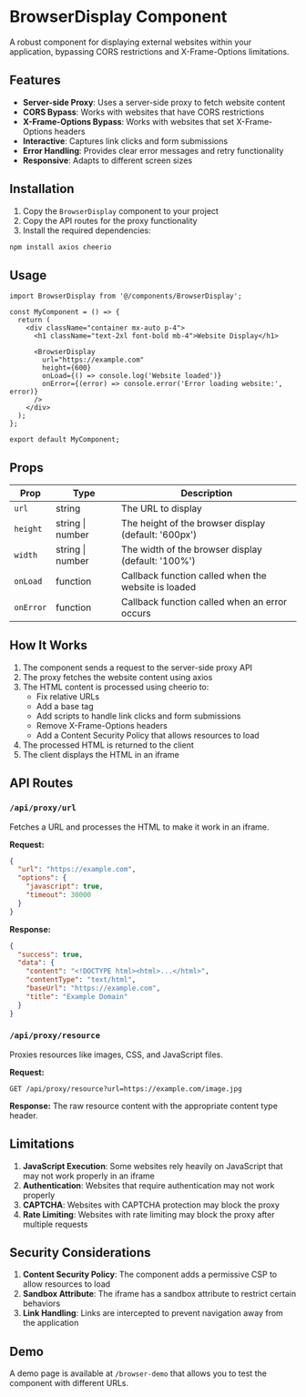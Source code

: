 # BrowserDisplay Component

A robust component for displaying external websites within your application, bypassing CORS restrictions and X-Frame-Options limitations.

## Features

- **Server-side Proxy**: Uses a server-side proxy to fetch website content
- **CORS Bypass**: Works with websites that have CORS restrictions
- **X-Frame-Options Bypass**: Works with websites that set X-Frame-Options headers
- **Interactive**: Captures link clicks and form submissions
- **Error Handling**: Provides clear error messages and retry functionality
- **Responsive**: Adapts to different screen sizes

## Installation

1. Copy the `BrowserDisplay` component to your project
2. Copy the API routes for the proxy functionality
3. Install the required dependencies:

```bash
npm install axios cheerio
```

## Usage

```tsx
import BrowserDisplay from '@/components/BrowserDisplay';

const MyComponent = () => {
  return (
    <div className="container mx-auto p-4">
      <h1 className="text-2xl font-bold mb-4">Website Display</h1>
      
      <BrowserDisplay
        url="https://example.com"
        height={600}
        onLoad={() => console.log('Website loaded')}
        onError={(error) => console.error('Error loading website:', error)}
      />
    </div>
  );
};

export default MyComponent;
```

## Props

| Prop | Type | Description |
|------|------|-------------|
| `url` | string | The URL to display |
| `height` | string \| number | The height of the browser display (default: '600px') |
| `width` | string \| number | The width of the browser display (default: '100%') |
| `onLoad` | function | Callback function called when the website is loaded |
| `onError` | function | Callback function called when an error occurs |

## How It Works

1. The component sends a request to the server-side proxy API
2. The proxy fetches the website content using axios
3. The HTML content is processed using cheerio to:
   - Fix relative URLs
   - Add a base tag
   - Add scripts to handle link clicks and form submissions
   - Remove X-Frame-Options headers
   - Add a Content Security Policy that allows resources to load
4. The processed HTML is returned to the client
5. The client displays the HTML in an iframe

## API Routes

### `/api/proxy/url`

Fetches a URL and processes the HTML to make it work in an iframe.

**Request:**
```json
{
  "url": "https://example.com",
  "options": {
    "javascript": true,
    "timeout": 30000
  }
}
```

**Response:**
```json
{
  "success": true,
  "data": {
    "content": "<!DOCTYPE html><html>...</html>",
    "contentType": "text/html",
    "baseUrl": "https://example.com",
    "title": "Example Domain"
  }
}
```

### `/api/proxy/resource`

Proxies resources like images, CSS, and JavaScript files.

**Request:**
```
GET /api/proxy/resource?url=https://example.com/image.jpg
```

**Response:**
The raw resource content with the appropriate content type header.

## Limitations

1. **JavaScript Execution**: Some websites rely heavily on JavaScript that may not work properly in an iframe
2. **Authentication**: Websites that require authentication may not work properly
3. **CAPTCHA**: Websites with CAPTCHA protection may block the proxy
4. **Rate Limiting**: Websites with rate limiting may block the proxy after multiple requests

## Security Considerations

1. **Content Security Policy**: The component adds a permissive CSP to allow resources to load
2. **Sandbox Attribute**: The iframe has a sandbox attribute to restrict certain behaviors
3. **Link Handling**: Links are intercepted to prevent navigation away from the application

## Demo

A demo page is available at `/browser-demo` that allows you to test the component with different URLs.
